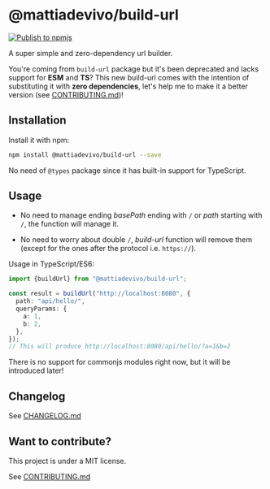 # @mattiadevivo/build-url

[![Publish to npmjs](https://github.com/mattiadevivo/build-url/actions/workflows/npm-publish.yml/badge.svg?branch=master)](https://github.com/mattiadevivo/build-url/actions/workflows/npm-publish.yml)

A super simple and zero-dependency url builder.

You're coming from `build-url` package but it's been deprecated and lacks support for **ESM** and **TS**?
This new build-url comes with the intention of substituting it with **zero dependencies**, let's help me to make it a better version (see [CONTRIBUTING.md](./CONTRIBUTING.md))!

## Installation

Install it with npm:
```bash
npm install @mattiadevivo/build-url --save
```

No need of `@types` package since it has built-in support for TypeScript. 

## Usage

- No need to manage ending *basePath* ending with `/` or *path* starting with `/`, the function will manage it.

- No need to worry about double `/`, *build-url* function will remove them (except for the ones after the protocol i.e. `https://`).

Usage in TypeScript/ES6:
```ts
import {buildUrl} from "@mattiadevivo/build-url";

const result = buildUrl("http://localhost:8080", {
  path: "api/hello/",
  queryParams: {
    a: 1,
    b: 2,
  },
});
// This will produce http://localhost:8080/api/hello/?a=1&b=2
```


There is no support for commonjs modules right now, but it will be introduced later!

## Changelog

See [CHANGELOG.md](./CHANGELOG.md)

## Want to contribute?

This project is under a MIT license.

See [CONTRIBUTING.md](./CONTRIBUTING.md)
